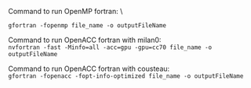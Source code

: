 Command to run OpenMP fortran: \
```shell
gfortran -fopenmp file_name -o outputFileName
```
Command to run OpenACC fortran with milan0: \
`nvfortran -fast -Minfo=all -acc=gpu -gpu=cc70 file_name -o outputFileName`

Command to run OpenACC fortran with cousteau: \
`gfortran -fopenacc -fopt-info-optimized file_name -o outputFileName`
